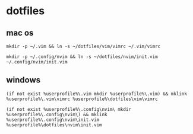 # dotfiles
## mac os
```console
mkdir -p ~/.vim && ln -s ~/dotfiles/vim/vimrc ~/.vim/vimrc
```
```console
mkdir -p ~/.config/nvim && ln -s ~/dotfiles/nvim/init.vim ~/.config/nvim/init.vim
```

## windows
```console
(if not exist %userprofile%\.vim mkdir %userprofile%\.vim) && mklink %userprofile%\.vim\vimrc %userprofile%\dotfiles\vim\vimrc
```

```console
(if not exist %userprofile%\.config\nvim\ mkdir %userprofile%\.config\nvim\) && mklink %userprofile%\.config\nvim\init.vim %userprofile%\dotfiles\nvim\init.vim
```
